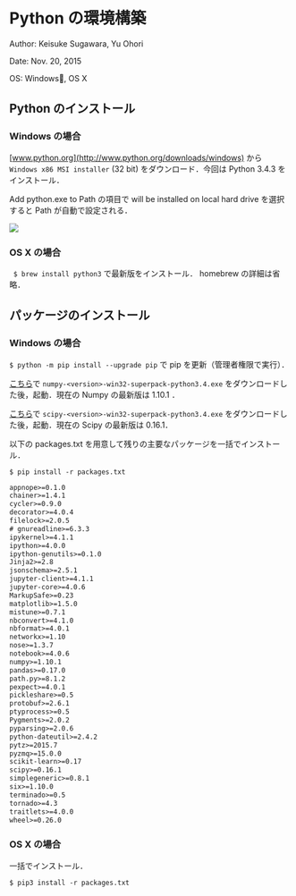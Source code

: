 # Python の環境構築

Author: Keisuke Sugawara, Yu Ohori

Date: Nov. 20, 2015

OS: Windows, OS X

## Python のインストール

### Windows の場合

[www.python.org](http://www.python.org/downloads/windows) から  ` Windows x86 MSI installer` (32 bit) をダウンロード．今回は Python 3.4.3 をインストール．

Add python.exe to Path の項目で will be installed on local hard drive を選択すると Path が自動で設定される．

![](../images/img06.png)

### OS X の場合

` $ brew install python3` で最新版をインストール． homebrew の詳細は省略．

## パッケージのインストール

### Windows の場合

`$ python -m pip install --upgrade pip` で pip を更新（管理者権限で実行）．

[こちら](http://sourceforge.net/projects/numpy/files/NumPy/)で `numpy-<version>-win32-superpack-python3.4.exe` をダウンロードした後，起動．現在の Numpy の最新版は 1.10.1 ．

[こちら](http://sourceforge.net/projects/scipy/files/scipy/)で  `scipy-<version>-win32-superpack-python3.4.exe` をダウンロードした後，起動．現在の Scipy の最新版は 0.16.1．

以下の packages.txt を用意して残りの主要なパッケージを一括でインストール．

`$ pip install -r packages.txt`

```packages.txt
appnope>=0.1.0
chainer>=1.4.1
cycler>=0.9.0
decorator>=4.0.4
filelock>=2.0.5
# gnureadline>=6.3.3
ipykernel>=4.1.1
ipython>=4.0.0
ipython-genutils>=0.1.0
Jinja2>=2.8
jsonschema>=2.5.1
jupyter-client>=4.1.1
jupyter-core>=4.0.6
MarkupSafe>=0.23
matplotlib>=1.5.0
mistune>=0.7.1
nbconvert>=4.1.0
nbformat>=4.0.1
networkx>=1.10
nose>=1.3.7
notebook>=4.0.6
numpy>=1.10.1
pandas>=0.17.0
path.py>=8.1.2
pexpect>=4.0.1
pickleshare>=0.5
protobuf>=2.6.1
ptyprocess>=0.5
Pygments>=2.0.2
pyparsing>=2.0.6
python-dateutil>=2.4.2
pytz>=2015.7
pyzmq>=15.0.0
scikit-learn>=0.17
scipy>=0.16.1
simplegeneric>=0.8.1
six>=1.10.0
terminado>=0.5
tornado>=4.3
traitlets>=4.0.0
wheel>=0.26.0
```

### OS X の場合

一括でインストール．

`$ pip3 install -r packages.txt`

